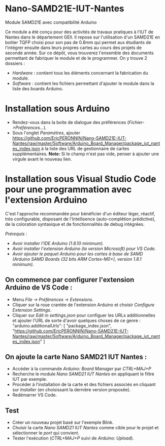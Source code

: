 # Nano-SAMD21E-IUT-Nantes
Module SAMD21E avec compatibilité Arduino

Ce module a été conçu pour des activités de travaux pratiques à l'IUT de Nantes dans le département GEII.
Il repose sur l'utilisation d'un SAMD21E en boitier TQFP choisi pour son pas de 0.8mm qui permet aux étudiants de l'intégrer ensuite dans leurs propres cartes au cours des projets de seconde année.
Sur ce dépôt, vous trouverez l'ensemble des documents permettant de fabriquer le module et de le programmer.
On y trouve 2 dossiers :

- *Hardware* : contient tous les éléments concernant la fabrication du module.
- *Software* : contient les fichiers permettant d'ajouter le module dans la liste des boards Arduino.

# Installation sous Arduino

- Rendez-vous dans la boite de dialogue des préférences (*Fichier->Préférences...*).
- Sous l'onglet *Paramètres*, ajouter https://github.com/EricPERONNIN/Nano-SAMD21E-IUT-Nantes/raw/master/Software/Arduino_Board_Manager/package_iut_nantes_index.json à la liste des URL de gestionnaire de cartes supplémentaires.
**Note:** Si le champ n'est pas vide, penser à ajouter une virgule avant le nouveau lien.

# Installation sous Visual Studio Code pour une programmation avec l'extension Arduino
C'est l'approche recommandée pour bénéficier d'un éditeur léger, réactif, très configurable, disposant de l'Intellisence (auto-complétion prédictive), de la coloration syntaxique et de fonctionnalités de debug intégrées.

*Prérequis* :
- *Avoir installer l'IDE Arduino (1.8.10 minimum).*
- *Avoir installer l'extension Arduino (la version Microsoft) pour VS Code.*
- *Avoir ajouter le paquet Arduino pour les cartes à base de SAMD (Arduino SAMD Boards (32 bits ARM Cortex-M0+), version 1.8.1 minimum).*
## On commence par configurer l'extension Arduino de VS Code :
- Menu *File -> Préférences -> Extensions*.
- Cliquer sur la roue crantée de l'extension Arduino et choisir *Configure Extension Settings*.
- Cliquer sur *Edit in settings.json* pour configuer les URLs additionnelles et ajouter l'URL de sorte d'avoir quelques choses de ce genre :
  "arduino.additionalUrls": [
        "package_index.json",
        "https://github.com/EricPERONNIN/Nano-SAMD21E-IUT-Nantes/raw/master/Software/Arduino_Board_Manager/package_iut_nantes_index.json"
        ]
## On ajoute la carte Nano SAMD21 IUT Nantes :
- Accéder à la commande *Arduino: Board Manager* par *CTRL+MAJ+P*
- Recherche le module *Nano SAMD21 IUT Nantes* en appliquant le filtre IUT par exemple.
- Procéder à l'installation de la carte et des fichiers associés en cliquant sur *Installer* (en choisissant la dernière version proposée).
- Redémarrer VS Code.
## Test
- Créer un nouveau projet basé sur l'exemple Blink.
- Choisir la carte *Nano SAMD21 IUT Nantes* comme cible pour le projet et sélectionner le *port* qui convient.
- Tester l'exécution (*CTRL+MAJ+P* suivi de *Arduino: Upload*).
